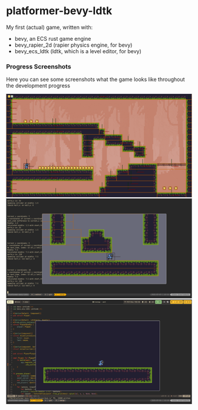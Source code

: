 # platformer-bevy-ldtk

My first (actual) game, written with:
- bevy, an ECS rust game engine
- bevy_rapier_2d (rapier physics engine, for bevy)
- bevy_ecs_ldtk (ldtk, which is a level editor, for bevy)

### Progress Screenshots

Here you can see some screenshots what the game looks like throughout the development progress

![](./.github/progress_screenshots/Kooha-2025-07-13-21-54-39.gif)
![](./.github/progress_screenshots/screenshot-20250707-221143.png)
![](./.github/progress_screenshots/screenshot-20250706-221528.png)
